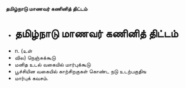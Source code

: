 **தமிழ்நாடு மாணவர் கணினித் திட்டம்**
- # தமிழ்நாடு மாணவர் கணினித் திட்டம்
- n. (உள்
- வில) நெஞ்சுக்கூடு
- மனித உடல் வகையில் மார்புக்கூடு
- பூச்சியின வகையில் காற்சிறகுகள் கொண்ட நடு உடற்பகுதிங
- மார்புக் கவசம்.

